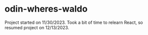 # odin-wheres-waldo

Project started on 11/30/2023. Took a bit of time to relearn React, so resumed project on 12/13/2023. 